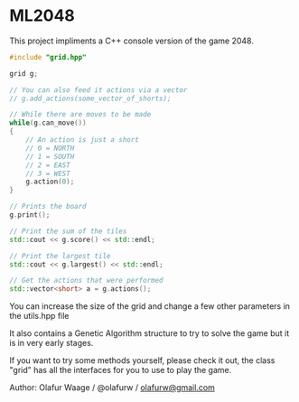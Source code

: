 ML2048
======

This project impliments a C++ console version of the game 2048.

```C++
#include "grid.hpp"

grid g;

// You can also feed it actions via a vector
// g.add_actions(some_vector_of_shorts);

// While there are moves to be made
while(g.can_move())
{
    // An action is just a short
    // 0 = NORTH
    // 1 = SOUTH
    // 2 = EAST
    // 3 = WEST
    g.action(0);
}

// Prints the board
g.print();

// Print the sum of the tiles
std::cout << g.score() << std::endl;

// Print the largest tile
std::cout << g.largest() << std::endl;

// Get the actions that were performed
std::vector<short> a = g.actions();
```

You can increase the size of the grid and change a few other parameters in the utils.hpp file

It also contains a Genetic Algorithm structure to try to solve the game but it is in very early stages.

If you want to try some methods yourself, please check it out, the class "grid" has all the interfaces for you to use to play the game.

Author: Olafur Waage / @olafurw / olafurw@gmail.com
